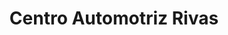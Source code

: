 ---
title: "Centro Automotriz Rivas"
url: /san-cristobal/centro-automotriz-rivas/
shop: reparación de automóviles
---